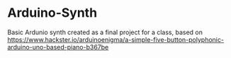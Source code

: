 # Arduino-Synth
Basic Ardunio synth created as a final project for a class, based on https://www.hackster.io/arduinoenigma/a-simple-five-button-polyphonic-arduino-uno-based-piano-b367be

